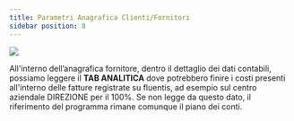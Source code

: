 ```yaml
---
title: Parametri Anagrafica Clienti/Fornitori
sidebar position: 8
---
```



![](/img/it-it/controlling/contact-clifor.png)

All'interno dell’anagrafica fornitore, dentro il dettaglio dei dati contabili, possiamo leggere il **TAB ANALITICA** dove potrebbero finire i costi presenti all'interno delle fatture registrate su fluentis, ad esempio sul centro aziendale DIREZIONE per il 100%. Se non legge da questo dato, il riferimento del programma rimane comunque il piano dei conti. 

